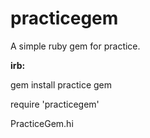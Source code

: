 practicegem
===========

A simple ruby gem for practice.

**irb:**

gem install practice gem

require 'practicegem'

PracticeGem.hi
